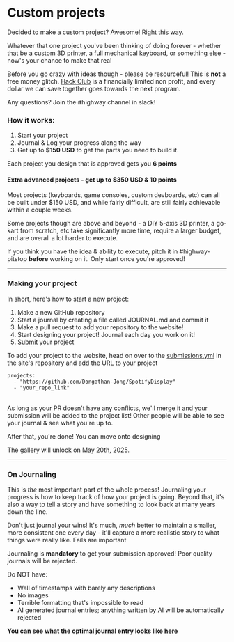 # Custom projects

Decided to make a custom project? Awesome! Right this way.

Whatever that one project you've been thinking of doing forever - whether that be a custom 3D printer, a full mechanical keyboard, or something else - now's your chance to make that real

Before you go crazy with ideas though - please be resourceful! This is **not** a free money glitch. [Hack Club](hackclub.com) is a financially limited non profit, and every dollar we can save together goes towards the next program.

Any questions? Join the #highway channel in slack!

### How it works:

1. Start your project
2. Journal & Log your progress along the way
3. Get up to **$150 USD** to get the parts you need to build it.

Each project you design that is approved gets you **6 points**

#### Extra advanced projects - get up to $350 USD & 10 points

Most projects (keyboards, game consoles, custom devboards, etc) can all be built under $150 USD, and while fairly difficult, are still fairly achievable within a couple weeks.

Some projects though are above and beyond - a DIY 5-axis 3D printer, a go-kart from scratch, etc take significantly more time, require a larger budget, and are overall a lot harder to execute.

If you think you have the idea & ability to execute, pitch it in #highway-pitstop **before** working on it. Only start once you're approved!

---

### Making your project

In short, here's how to start a new project:

1. Make a new GitHub repository
2. Start a journal by creating a file called JOURNAL.md and commit it
3. Make a pull request to add your repository to the website!
4. Start designing your project! Journal each day you work on it!
5. [Submit](/advanced/submitting) your project

To add your project to the website, head on over to the [submissions.yml](https://github.com/hackclub/highway/blob/main/submissions.yml) in the site's repository and add the URL to your project

```
projects:
  - "https://github.com/Dongathan-Jong/SpotifyDisplay"
  - "your_repo_link"
```
<br>
As long as your PR doesn't have any conflicts, we'll merge it and your submission will be added to the project list! Other people will be able to see your journal & see what you're up to.

After that, you're done! You can move onto designing

The gallery will unlock on May 20th, 2025.

---

### On Journaling

This is *the* most important part of the whole process! Journaling your progress is how to keep track of how your project is going. Beyond that, it's also a way to tell a story and have something to look back at many years down the line.

Don't just journal your wins! It's much, *much* better to maintain a smaller, more consistent one every day - it'll capture a more realistic story to what things were really like. Fails are important

Journaling is **mandatory** to get your submission approved! Poor quality journals will be rejected. 

Do NOT have:

- Wall of timestamps with barely any descriptions
- No images
- Terrible formatting that's impossible to read
- AI generated journal entries; anything written by AI will be automatically rejected

**You can see what the optimal journal entry looks like [here](/advanced/example-journal)**
